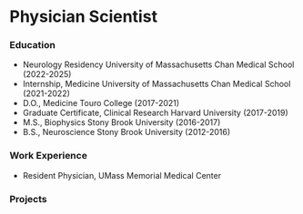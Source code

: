 # Physician Scientist

### Education
* Neurology Residency University of Massachusetts Chan Medical School (2022-2025)
* Internship, Medicine University of Massachusetts Chan Medical School (2021-2022)
* D.O., Medicine Touro College (2017-2021)
* Graduate Certificate, Clinical Research  Harvard University (2017-2019)
* M.S., Biophysics Stony Brook University (2016-2017)
* B.S., Neuroscience Stony Brook University (2012-2016)

### Work Experience
* Resident Physician, UMass Memorial Medical Center

### Projects
